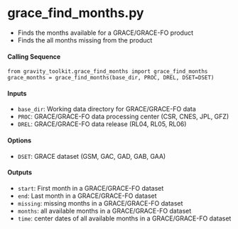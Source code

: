 grace_find_months.py
====================

 - Finds the months available for a GRACE/GRACE-FO product
 - Finds the all months missing from the product

#### Calling Sequence
```
from gravity_toolkit.grace_find_months import grace_find_months
grace_months = grace_find_months(base_dir, PROC, DREL, DSET=DSET)
```

#### Inputs
 - `base_dir`: Working data directory for GRACE/GRACE-FO data
 - `PROC`: GRACE/GRACE-FO data processing center (CSR, CNES, JPL, GFZ)
 - `DREL`: GRACE/GRACE-FO data release (RL04, RL05, RL06)

#### Options
 - `DSET`: GRACE dataset (GSM, GAC, GAD, GAB, GAA)

#### Outputs
 - `start`: First month in a GRACE/GRACE-FO dataset
 - `end`: Last month in a GRACE/GRACE-FO dataset
 - `missing`: missing months in a GRACE/GRACE-FO dataset
 - `months`: all available months in a GRACE/GRACE-FO dataset
 - `time`: center dates of all available months in a GRACE/GRACE-FO dataset
